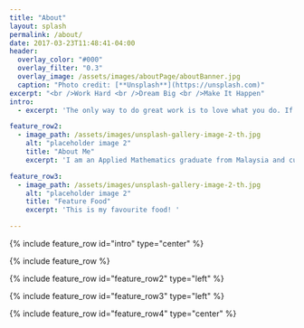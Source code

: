 ```yaml
---
title: "About"
layout: splash
permalink: /about/
date: 2017-03-23T11:48:41-04:00
header:
  overlay_color: "#000"
  overlay_filter: "0.3"
  overlay_image: /assets/images/aboutPage/aboutBanner.jpg
  caption: "Photo credit: [**Unsplash**](https://unsplash.com)"
excerpt: "<br />Work Hard <br />Dream Big <br />Make It Happen"
intro: 
  - excerpt: 'The only way to do great work is to love what you do. If you haven't found it yet, keep looking. Don't settle. '

feature_row2:
  - image_path: /assets/images/unsplash-gallery-image-2-th.jpg
    alt: "placeholder image 2"
    title: "About Me"
    excerpt: 'I am an Applied Mathematics graduate from Malaysia and currently working in Singapore. I am passionate about learning new things especially lastest tech and data science related stuff. <br />I am learning how to use Jekyll and GitHug Page. '

feature_row3:
  - image_path: /assets/images/unsplash-gallery-image-2-th.jpg
    alt: "placeholder image 2"
    title: "Feature Food"
    excerpt: 'This is my favourite food! '

---
```


{% include feature_row id="intro" type="center" %}

{% include feature_row %}

{% include feature_row id="feature_row2" type="left" %}

{% include feature_row id="feature_row3" type="left" %}

{% include feature_row id="feature_row4" type="center" %}